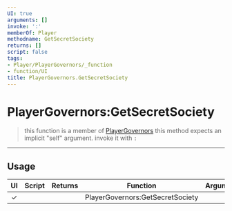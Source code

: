 ```yaml
---
UI: true
arguments: []
invoke: ':'
memberOf: Player
methodname: GetSecretSociety
returns: []
script: false
tags:
- Player/PlayerGovernors/_function
- function/UI
title: PlayerGovernors.GetSecretSociety
---
```

# PlayerGovernors:GetSecretSociety
> this function is a member of [PlayerGovernors](civ-6/lua/PlayerGovernors.md)
> this method expects an implicit "self" argument. invoke it with `:`
-----
## Usage
|  UI | Script | Returns | Function | Arguments |
|:---:|:------:|-------:|:--------:|:---------|
|✓| ||PlayerGovernors:GetSecretSociety||
